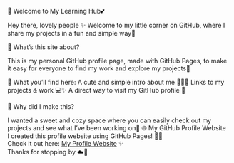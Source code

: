 🌸 Welcome to My Learning Hub💕

Hey there, lovely people ✨ Welcome to my little corner on GitHub, where I share my projects in a fun and simple way🌷

💖 What’s this site about?

This is my personal GitHub profile page, made with GitHub Pages, to make it easy for everyone to find my work and explore my projects🎀

🌼 What you’ll find here:
	A cute and simple intro about me 💁🏻‍♀️
	Links to my projects & work 💻✨
	A direct way to visit my GitHub profile 🩷

🌟 Why did I make this?

I wanted a sweet and cozy space where you can easily check out my projects and see what I’ve been working on🌸
 🌐 My GitHub Profile Website  
I created this profile website using GitHub Pages! 🚀💖  
Check it out here: [My Profile Website](https://lome5.github.io/learning-hub/) ✨  
Thanks for stopping by ☁️💞 
